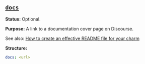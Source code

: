<a href="#heading--docs"><h2 id="heading--docs">`docs`</h2></a>

**Status:** Optional.

**Purpose:** A link to a documentation cover page on Discourse.

See also: [How to create an effective README file for your charm](https://juju.is/docs/sdk/charm-documentation)

**Structure:**

```yaml
docs: <url>
```
